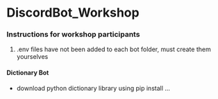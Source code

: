# DiscordBot_Workshop

### Instructions for workshop participants 
1. .env files have not been added to each bot folder, must create them yourselves
#### Dictionary Bot
* download python dictionary library using pip install ...

